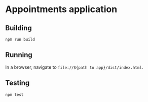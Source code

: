 # Appointments application

## Building

```
npm run build
```

## Running

In a browser, navigate to `file://${path to app}/dist/index.html`.

## Testing

```
npm test
```

